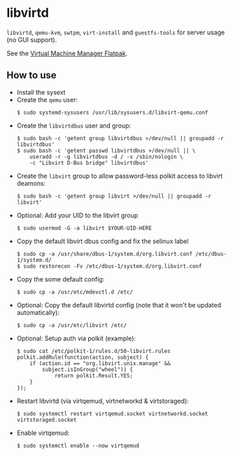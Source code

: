 # libvirtd

`libvirtd`, `qemu-kvm`, `swtpm`, `virt-install` and `guestfs-tools` for server
usage (no GUI support).

See the [Virtual Machine Manager Flatpak](https://flathub.org/apps/org.virt_manager.virt-manager).

## How to use

- Install the sysext
- Create the `qemu` user:
  ```
  $ sudo systemd-sysusers /usr/lib/sysusers.d/libvirt-qemu.conf
  ```
- Create the `libvirtdbus` user and group:
  ```
  $ sudo bash -c 'getent group libvirtdbus >/dev/null || groupadd -r libvirtdbus'
  $ sudo bash -c 'getent passwd libvirtdbus >/dev/null || \
      useradd -r -g libvirtdbus -d / -s /sbin/nologin \
      -c "Libvirt D-Bus bridge" libvirtdbus'
  ```
- Create the `libvirt` group to allow password-less polkit access to libvirt deamons:
  ```
  $ sudo bash -c 'getent group libvirt >/dev/null || groupadd -r libvirt'
  ```
- Optional: Add your UID to the libvirt group
  ```
  $ sudo usermod -G -a libvirt $YOUR-UID-HERE
  ```
- Copy the default libvirt dbus config and fix the selinux label
  ```
  $ sudo cp -a /usr/share/dbus-1/system.d/org.libvirt.conf /etc/dbus-1/system.d/
  $ sudo restorecon -Fv /etc/dbus-1/system.d/org.libvirt.conf
  ```
- Copy the some default config:
  ```
  $ sudo cp -a /usr/etc/mdevctl.d /etc/
  ```
- Optional: Copy the default libvirtd config (note that it won't be updated automatically):
  ```
  $ sudo cp -a /usr/etc/libvirt /etc/
  ```
- Optional: Setup auth via polkit (example):
  ```
  $ sudo cat /etc/polkit-1/rules.d/50-libvirt.rules
  polkit.addRule(function(action, subject) {
      if (action.id == "org.libvirt.unix.manage" &&
          subject.isInGroup("wheel")) {
              return polkit.Result.YES;
      }
  });
  ```
- Restart libvirtd (via virtqemud, virtnetworkd & virtstoraged):
  ```
  $ sudo systemctl restart virtqemud.socket virtnetworkd.socket virtstoraged.socket
  ```
- Enable virtqemud:
  ```
  $ sudo systemctl enable --now virtqemud
  ```
